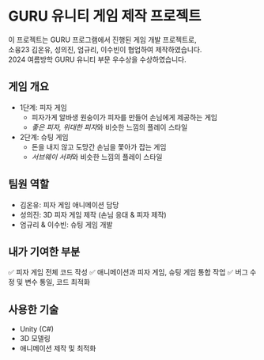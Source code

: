 #  GURU 유니티 게임 제작 프로젝트  

이 프로젝트는 GURU 프로그램에서 진행된 게임 개발 프로젝트로,  
소융23 김온유, 성의진, 엄규리, 이수빈이 협업하여 제작하였습니다.  
2024 여름방학 GURU 유니티 부문 우수상을 수상하였습니다.   

##  게임 개요  
- 1단계: 피자 게임 
  - 피자가게 알바생 원숭이가 피자를 만들어 손님에게 제공하는 게임  
  - *좋은 피자, 위대한 피자*와 비슷한 느낌의 플레이 스타일  
- 2단계: 슈팅 게임 
  - 돈을 내지 않고 도망간 손님을 쫓아가 잡는 게임
  - *서브웨이 서퍼*와 비슷한 느낌의 플레이 스타일

##  팀원 역할  
- 김온유: 피자 게임 애니메이션 담당  
- 성의진: 3D 피자 게임 제작 (손님 응대 & 피자 제작)  
- 엄규리 & 이수빈: 슈팅 게임 개발  

##  내가 기여한 부분
✅ 피자 게임 전체 코드 작성
✅ 애니메이션과 피자 게임, 슈팅 게임 통합 작업
✅ 버그 수정 및 변수 통일, 코드 최적화

##  사용한 기술  
- Unity (C#)  
- 3D 모델링  
- 애니메이션 제작 및 최적화 
